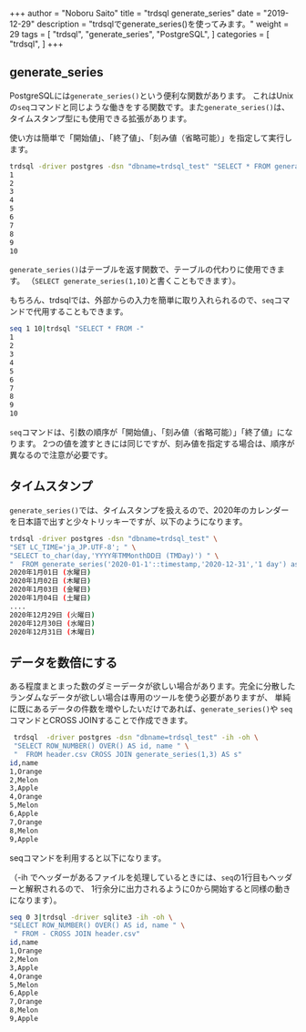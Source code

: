 +++
author = "Noboru Saito"
title = "trdsql generate_series"
date = "2019-12-29"
description = "trdsqlでgenerate_series()を使ってみます。"
weight = 29
tags = [
    "trdsql",
    "generate_series",
    "PostgreSQL",
]
categories = [
    "trdsql",
]
+++

## generate_series

PostgreSQLには`generate_series()`という便利な関数があります。
これはUnixの`seq`コマンドと同じような働きをする関数です。また`generate_series()`は、タイムスタンプ型にも使用できる拡張があります。

使い方は簡単で「開始値」、「終了値」、「刻み値（省略可能）」を指定して実行します。

```sh
trdsql -driver postgres -dsn "dbname=trdsql_test" "SELECT * FROM generate_series(1,10)"
1
2
3
4
5
6
7
8
9
10
```

`generate_series()`はテーブルを返す関数で、テーブルの代わりに使用できます。
（`SELECT generate_series(1,10)`と書くこともできます）。

もちろん、trdsqlでは、外部からの入力を簡単に取り入れられるので、`seq`コマンドで代用することもできます。

```sh
seq 1 10|trdsql "SELECT * FROM -"
1
2
3
4
5
6
7
8
9
10
```

`seq`コマンドは、引数の順序が「開始値」、「刻み値（省略可能）」「終了値」になります。
2つの値を渡すときには同じですが、刻み値を指定する場合は、順序が異なるので注意が必要です。

## タイムスタンプ

`generate_series()`では、タイムスタンプを扱えるので、2020年のカレンダーを日本語で出すと少々トリッキーですが、以下のようになります。

```sh
trdsql -driver postgres -dsn "dbname=trdsql_test" \
"SET LC_TIME='ja_JP.UTF-8'; " \
"SELECT to_char(day,'YYYY年TMMonthDD日 (TMDay)') " \
"  FROM generate_series('2020-01-1'::timestamp,'2020-12-31','1 day') as day"
2020年1月01日 (水曜日)
2020年1月02日 (木曜日)
2020年1月03日 (金曜日)
2020年1月04日 (土曜日)
....
2020年12月29日 (火曜日)
2020年12月30日 (水曜日)
2020年12月31日 (木曜日)
```

## データを数倍にする

ある程度まとまった数のダミーデータが欲しい場合があります。完全に分散したランダムなデータが欲しい場合は専用のツールを使う必要がありますが、
単純に既にあるデータの件数を増やしたいだけであれば、`generate_series()`や `seq`コマンドとCROSS JOINすることで作成できます。

```sh
 trdsql  -driver postgres -dsn "dbname=trdsql_test" -ih -oh \
 "SELECT ROW_NUMBER() OVER() AS id, name " \
 "  FROM header.csv CROSS JOIN generate_series(1,3) AS s"
id,name
1,Orange
2,Melon
3,Apple
4,Orange
5,Melon
6,Apple
7,Orange
8,Melon
9,Apple
```

seqコマンドを利用すると以下になります。

（-ih でヘッダーがあるファイルを処理しているときには、`seq`の1行目もヘッダーと解釈されるので、
1行余分に出力されるように0から開始すると同様の動きになります）。

```sh
seq 0 3|trdsql -driver sqlite3 -ih -oh \
"SELECT ROW_NUMBER() OVER() AS id, name " \
 " FROM - CROSS JOIN header.csv"
id,name
1,Orange
2,Melon
3,Apple
4,Orange
5,Melon
6,Apple
7,Orange
8,Melon
9,Apple
```
